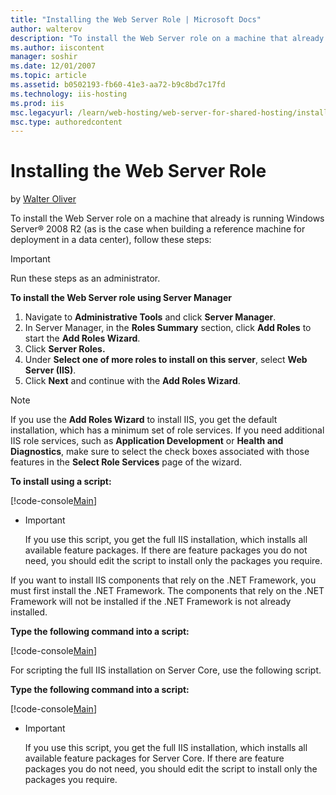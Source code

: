 ```yaml
---
title: "Installing the Web Server Role | Microsoft Docs"
author: walterov
description: "To install the Web Server role on a machine that already is running Windows Server ® 2008 R2 (as is the case when building a reference machine for deployment..."
ms.author: iiscontent
manager: soshir
ms.date: 12/01/2007
ms.topic: article
ms.assetid: b0502193-fb60-41e3-aa72-b9c8bd7c17fd
ms.technology: iis-hosting
ms.prod: iis
msc.legacyurl: /learn/web-hosting/web-server-for-shared-hosting/installing-the-web-server-role
msc.type: authoredcontent
---
```

Installing the Web Server Role
====================
by [Walter Oliver](https://github.com/walterov)

To install the Web Server role on a machine that already is running Windows Server® 2008 R2 (as is the case when building a reference machine for deployment in a data center), follow these steps:

> [!IMPORTANT]
> Run these steps as an administrator.

**To install the Web Server role using Server Manager**

1. Navigate to **Administrative Tools** and click **Server Manager**.
2. In Server Manager, in the **Roles Summary** section, click **Add Roles** to start the **Add Roles Wizard**.
3. Click **Server Roles.**
4. Under **Select one of more roles to install on this server**, select **Web Server (IIS)**.
5. Click **Next** and continue with the **Add Roles Wizard**.

> [!NOTE]
> If you use the **Add Roles Wizard** to install IIS, you get the default installation, which has a minimum set of role services. If you need additional IIS role services, such as **Application Development** or **Health and Diagnostics**, make sure to select the check boxes associated with those features in the **Select Role Services** page of the wizard.

**To install using a script:** 

[!code-console[Main](installing-the-web-server-role/samples/sample1.cmd)]

- > [!IMPORTANT]
  > If you use this script, you get the full IIS installation, which installs all available feature packages. If there are feature packages you do not need, you should edit the script to install only the packages you require.

If you want to install IIS components that rely on the .NET Framework, you must first install the .NET Framework. The components that rely on the .NET Framework will not be installed if the .NET Framework is not already installed.

**Type the following command into a script:** 

[!code-console[Main](installing-the-web-server-role/samples/sample2.cmd)]

For scripting the full IIS installation on Server Core, use the following script.

**Type the following command into a script:** 

[!code-console[Main](installing-the-web-server-role/samples/sample3.cmd)]

- > [!IMPORTANT]
  > If you use this script, you get the full IIS installation, which installs all available feature packages for Server Core. If there are feature packages you do not need, you should edit the script to install only the packages you require.